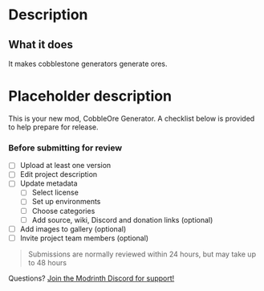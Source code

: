 # Description
## What it does
It makes cobblestone generators generate ores.

# Placeholder description
This is your new mod, CobbleOre Generator. A checklist below is provided to help prepare for release.

### Before submitting for review
- [ ] Upload at least one version
- [ ] Edit project description
- [ ] Update metadata
  - [ ] Select license
  - [ ] Set up environments
  - [ ] Choose categories
  - [ ] Add source, wiki, Discord and donation links (optional)
- [ ] Add images to gallery (optional)
- [ ] Invite project team members (optional)

> Submissions are normally reviewed within 24 hours, but may take up to 48 hours

Questions? [Join the Modrinth Discord for support!](modrinth.com/discord)
